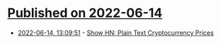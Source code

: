 # [Published on 2022-06-14](index.md)

* [2022-06-14, 13:09:51](https://news.ycombinator.com/item?id=31738871) - [Show HN: Plain Text Cryptocurrency Prices](https://plaintextco.in)
